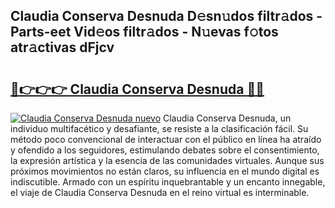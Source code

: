 ## Claudia Conserva Desnuda D𝚎sn𝚞dos filtr𝚊dos - Parts-eet Vid𝚎os filtr𝚊dos - N𝚞evas f𝚘tos atr𝚊ctivas dFjcv

# <h2><a href="http://mb81zvt.tromn.icu/?c=Claudia+Conserva+Desnuda">🔗👉👉👉 Claudia Conserva Desnuda 🔗🔗</a></h2>

[![Claudia Conserva Desnuda nuevo](https://i.imgur.com/pEAQMta.gif)](http://mb81zvt.tromn.icu/?c=Claudia+Conserva+Desnuda)
Claudia Conserva Desnuda, un individuo multifacético y desafiante, se resiste a la clasificación fácil. Su método poco convencional de interactuar con el público en línea ha atraído y ofendido a los seguidores, estimulando debates sobre el consentimiento, la expresión artística y la esencia de las comunidades virtuales. Aunque sus próximos movimientos no están claros, su influencia en el mundo digital es indiscutible. Armado con un espíritu inquebrantable y un encanto innegable, el viaje de Claudia Conserva Desnuda en el reino virtual es interminable.
